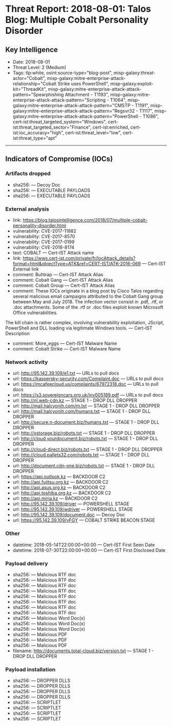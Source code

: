 # Threat Report: 2018-08-01: Talos Blog: Multiple Cobalt Personality Disorder


## Key Intelligence
* Date: 2018-08-01
* Threat Level: 2 (Medium)
* Tags: tlp:white, osint:source-type="blog-post", misp-galaxy:threat-actor="Cobalt", misp-galaxy:mitre-enterprise-attack-relationship="Cobalt Strike uses PowerShell", misp-galaxy:exploit-kit="ThreadKit", misp-galaxy:mitre-enterprise-attack-attack-pattern="Spearphishing Attachment - T1193", misp-galaxy:mitre-enterprise-attack-attack-pattern="Scripting - T1064", misp-galaxy:mitre-enterprise-attack-attack-pattern="CMSTP - T1191", misp-galaxy:mitre-enterprise-attack-attack-pattern="Regsvr32 - T1117", misp-galaxy:mitre-enterprise-attack-attack-pattern="PowerShell - T1086", cert-ist:threat_targeted_system="Windows", cert-ist:threat_targeted_sector="Finance", cert-ist:enriched, cert-ist:ioc_accuracy="high", cert-ist:threat_level="low", cert-ist:threat_type="apt"

---

## Indicators of Compromise (IOCs)
### Artifacts dropped
* sha256: <sha256> — Decoy Doc
* sha256: <sha256> — EXECUTABLE PAYLOADS
* sha256: <sha256> — EXECUTABLE PAYLOADS

### External analysis
* link: https://blog.talosintelligence.com/2018/07/multiple-cobalt-personality-disorder.html
* vulnerability: CVE-2017-11882
* vulnerability: CVE-2017-8570
* vulnerability: CVE-2017-0199
* vulnerability: CVE-2018-8174
* text: COBALT — Cert-IST Attack name
* link: https://wws.cert-ist.com/private/fr/IocAttack_details?format=html&objectType=ATK&ref=CERT-IST/ATK-2016-069 — Cert-IST External link
* comment: Buhtrap — Cert-IST Attack Alias
* comment: Cobalt Gang — Cert-IST Attack Alias
* comment: Cobalt Group — Cert-IST Attack Alias
* comment: These IOCs originate in a blog post by Cisco Talos regarding several malicious email campaigns attributed to the Cobalt Gang group between May and July 2018. The infection vector consist in .pdf, .rtf, or .doc attachments. Some of the .rtf or .doc files exploit known Microsoft Office vulnerabilities.

The kill chain is rather complex, involving vulnerability exploitation, JScript, PowerShell and DLL loading via legitimate Windows tools. — Cert-IST Description
* comment: More_eggs — Cert-IST Malware Name
* comment: Cobalt Strike — Cert-IST Malware Name

### Network activity
* url: http://95.142.39.109/e1.txt — URLs to pull docs
* url: https://kaspersky-security.com/Complaint.doc — URLs to pull docs
* url: https://mcafeecloud.us/complaints/67972318.doc — URLs to pull docs
* url: https://s3.sovereigncars.org.uk/inv005189.pdf — URLs to pull docs
* url: http://nl.web-cdn.kz — STAGE 1 - DROP DLL DROPPER
* url: http://mail.halcyonih.com/m.txt — STAGE 1 - DROP DLL DROPPER
* url: http://mail.halcyonih.com/humans.txt — STAGE 1 - DROP DLL DROPPER
* url: http://secure.n-document.biz/humans.txt — STAGE 1 - DROP DLL DROPPER
* url: http://xstorage.biz/robots.txt — STAGE 1 - DROP DLL DROPPER
* url: http://cloud.yourdocument.biz/robots.txt — STAGE 1 - DROP DLL DROPPER
* url: http://cloud-direct.biz/robots.txt — STAGE 1 - DROP DLL DROPPER
* url: http://cloud.pallets32.com/robots.txt — STAGE 1 - DROP DLL DROPPER
* url: http://document.cdn-one.biz/robots.txt — STAGE 1 - DROP DLL DROPPER
* url: https://api.outlook.kz — BACKDOOR C2
* url: http://api.fujitsu.org.kz — BACKDOOR C2
* url: http://api.asus.org.kz — BACKDOOR C2
* url: http://api.toshiba.org.kz — BACKDOOR C2
* url: http://api.miria.kz — BACKDOOR C2
* url: http://95.142.39.109/driver — POWERSHELL STAGE
* url: http://95.142.39.109/wdriver — POWERSHELL STAGE
* url: http://95.142.39.109/document.doc — Decoy Doc
* url: https://95.142.39.109/vFGY — COBALT STRIKE BEACON STAGE

### Other
* datetime: 2018-05-14T22:00:00+00:00 — Cert-IST First Seen Date
* datetime: 2018-07-30T22:00:00+00:00 — Cert-IST First Disclosed Date

### Payload delivery
* sha256: <sha256> — Malicious RTF doc
* sha256: <sha256> — Malicious RTF doc
* sha256: <sha256> — Malicious RTF doc
* sha256: <sha256> — Malicious RTF doc
* sha256: <sha256> — Malicious RTF doc
* sha256: <sha256> — Malicious RTF doc
* sha256: <sha256> — Malicious RTF doc
* sha256: <sha256> — Malicious RTF doc
* sha256: <sha256> — Malicious Word Doc(x)
* sha256: <sha256> — Malicious Word Doc(x)
* sha256: <sha256> — Malicious Word Doc(x)
* sha256: <sha256> — Malicious PDF
* sha256: <sha256> — Malicious PDF
* sha256: <sha256> — Malicious PDF
* filename: http://documents.total-cloud.biz/version.txt — STAGE 1 - DROP DLL DROPPER

### Payload installation
* sha256: <sha256> — DROPPER DLLS
* sha256: <sha256> — DROPPER DLLS
* sha256: <sha256> — DROPPER DLLS
* sha256: <sha256> — DROPPER DLLS
* sha256: <sha256> — SCRIPTLET
* sha256: <sha256> — SCRIPTLET
* sha256: <sha256> — SCRIPTLET
* sha256: <sha256> — SCRIPTLET
